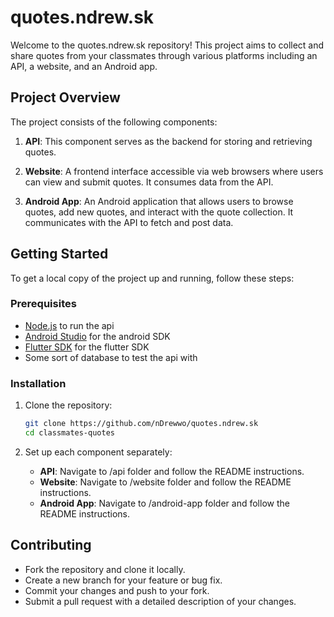 # quotes.ndrew.sk

Welcome to the quotes.ndrew.sk repository! This project aims to collect and share quotes from your classmates through various platforms including an API, a website, and an Android app.

## Project Overview

The project consists of the following components:

1. **API**: This component serves as the backend for storing and retrieving quotes.

2. **Website**: A frontend interface accessible via web browsers where users can view and submit quotes. It consumes data from the API.

3. **Android App**: An Android application that allows users to browse quotes, add new quotes, and interact with the quote collection. It communicates with the API to fetch and post data.


## Getting Started

To get a local copy of the project up and running, follow these steps:

### Prerequisites

- [Node.js](https://nodejs.org/) to run the api
- [Android Studio](https://developer.android.com/studio) for the android SDK
- [Flutter SDK](https://docs.flutter.dev/get-started/install) for the flutter SDK
- Some sort of database to test the api with

### Installation

1. Clone the repository:

   ```bash
   git clone https://github.com/nDrewwo/quotes.ndrew.sk
   cd classmates-quotes

2. Set up each component separately:
   - **API**: Navigate to /api folder and follow the README instructions.
   - **Website**: Navigate to /website folder and follow the README instructions.
   - **Android App**: Navigate to /android-app folder and follow the README instructions.

## Contributing
- Fork the repository and clone it locally.
- Create a new branch for your feature or bug fix.
- Commit your changes and push to your fork.
- Submit a pull request with a detailed description of your changes.
